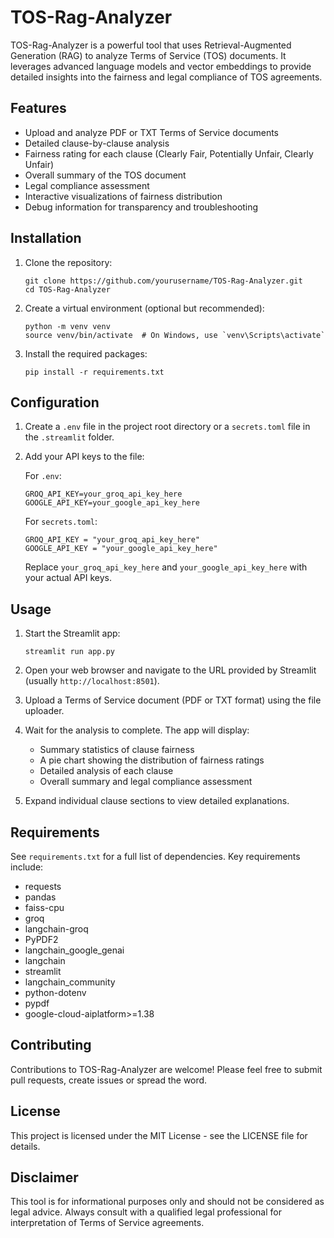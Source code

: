 # TOS-Rag-Analyzer

TOS-Rag-Analyzer is a powerful tool that uses Retrieval-Augmented Generation (RAG) to analyze Terms of Service (TOS) documents. It leverages advanced language models and vector embeddings to provide detailed insights into the fairness and legal compliance of TOS agreements.

## Features

- Upload and analyze PDF or TXT Terms of Service documents
- Detailed clause-by-clause analysis
- Fairness rating for each clause (Clearly Fair, Potentially Unfair, Clearly Unfair)
- Overall summary of the TOS document
- Legal compliance assessment
- Interactive visualizations of fairness distribution
- Debug information for transparency and troubleshooting

## Installation

1. Clone the repository:
   ```
   git clone https://github.com/yourusername/TOS-Rag-Analyzer.git
   cd TOS-Rag-Analyzer
   ```

2. Create a virtual environment (optional but recommended):
   ```
   python -m venv venv
   source venv/bin/activate  # On Windows, use `venv\Scripts\activate`
   ```

3. Install the required packages:
   ```
   pip install -r requirements.txt
   ```

## Configuration

1. Create a `.env` file in the project root directory or a `secrets.toml` file in the `.streamlit` folder.

2. Add your API keys to the file:

   For `.env`:
   ```
   GROQ_API_KEY=your_groq_api_key_here
   GOOGLE_API_KEY=your_google_api_key_here
   ```

   For `secrets.toml`:
   ```
   GROQ_API_KEY = "your_groq_api_key_here"
   GOOGLE_API_KEY = "your_google_api_key_here"
   ```

   Replace `your_groq_api_key_here` and `your_google_api_key_here` with your actual API keys.

## Usage

1. Start the Streamlit app:
   ```
   streamlit run app.py
   ```

2. Open your web browser and navigate to the URL provided by Streamlit (usually `http://localhost:8501`).

3. Upload a Terms of Service document (PDF or TXT format) using the file uploader.

4. Wait for the analysis to complete. The app will display:
   - Summary statistics of clause fairness
   - A pie chart showing the distribution of fairness ratings
   - Detailed analysis of each clause
   - Overall summary and legal compliance assessment

5. Expand individual clause sections to view detailed explanations.

## Requirements

See `requirements.txt` for a full list of dependencies. Key requirements include:

- requests
- pandas
- faiss-cpu
- groq
- langchain-groq
- PyPDF2
- langchain_google_genai
- langchain
- streamlit
- langchain_community
- python-dotenv
- pypdf
- google-cloud-aiplatform>=1.38

## Contributing

Contributions to TOS-Rag-Analyzer are welcome! Please feel free to submit pull requests, create issues or spread the word.

## License

This project is licensed under the MIT License - see the LICENSE file for details.

## Disclaimer

This tool is for informational purposes only and should not be considered as legal advice. Always consult with a qualified legal professional for interpretation of Terms of Service agreements.
